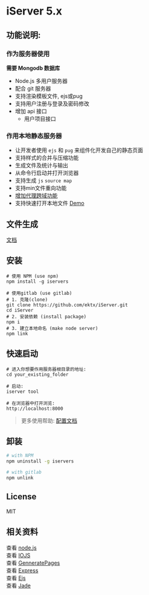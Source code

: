 # iServer 5.x  


## 功能说明:    

### 作为服务器使用
__需要 Mongodb 数据库__

* Node.js 多用户服务器 
* 配合 git 服务器
* 支持渲染模板文件, ejs或pug
* 支持用户注册与登录及密码修改
* 增加 api 接口
  - 用户项目接口

### 作用本地静态服务器   

* 让开发者使用 `ejs` 和 `pug` 来组件化开发自己的静态页面       
* 支持样式的合并与压缩功能  
* 生成文件及统计与输出 
* 从命令行启动并打开浏览器  
* 支持生成 `js` `source map`  
* 支持min文件重向功能  
* [增加代理跨域功能](https://github.com/ektx/iServer/tree/master/Doc#使用代理服务器-iproxy-url)
* 支持快速打开本地文件 [Demo](/Doc/images/openDir.gif)




## 文件生成

[文档](Doc/生成页面功能.md)



## 安装

```Shell
# 使用 NPM (use npm)
npm install -g iservers

# 使用gitlab (use gitlab)
# 1. 克隆(clone)
git clone https://github.com/ektx/iServer.git
cd iServer
# 2. 安装依赖 (install package)
npm i
# 3. 建立本地命名 (make node server)
npm link

```


## 快速启动

```Shell
# 进入你想要作用服务器根目录的地址:
cd your_existing_folder

# 启动:
iserver tool

# 在浏览器中打开浏览:
http://localhost:8000
```
> 更多使用帮助:  [配置文档](/Doc/)


## 卸装
```sh
# with NPM
npm uninstall -g iservers

# with gitlab
npm unlink
```


## License

MIT


## 相关资料  

查看 [node.js](https://nodejs.org/)  
查看 [IOJS](https://iojs.org/)  
查看 [GenneratePages](https://github.com/ektx/Node/tree/master/GenneratePages)  
查看 [Express](http://expressjs.com/)  
查看 [Ejs](http://ejs.co/)  
查看 [Jade](http://jade-lang.com/)  